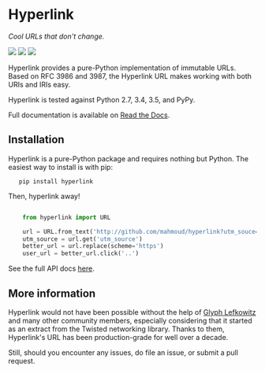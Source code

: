 # Hyperlink

*Cool URLs that don't change.*

<a href="https://hyperlink.readthedocs.io/en/latest/"><img src="https://img.shields.io/badge/docs-latest-brightgreen.svg?style=flat"></a>
<a href="https://pypi.python.org/pypi/hyperlink"><img src="https://img.shields.io/pypi/v/boltons.svg"></a>
<a href="http://calver.org"><img src="https://img.shields.io/badge/calver-YY.MINOR.MICRO-22bfda.svg"></a>

Hyperlink provides a pure-Python implementation of immutable
URLs. Based on RFC 3986 and 3987, the Hyperlink URL makes working with
both URIs and IRIs easy.

Hyperlink is tested against Python 2.7, 3.4, 3.5, and PyPy.

Full documentation is available on [Read the Docs](http://hyperlink.readthedocs.io/en/latest/).

## Installation

Hyperlink is a pure-Python package and requires nothing but
Python. The easiest way to install is with pip:

```
   pip install hyperlink
```

Then, hyperlink away!

```python

    from hyperlink import URL

    url = URL.from_text('http://github.com/mahmoud/hyperlink?utm_souce=README')
    utm_source = url.get('utm_source')
    better_url = url.replace(scheme='https')
    user_url = better_url.click('..')

```

See the full API docs [here](https://hyperlink.readthedocs.io/en/latest/).

## More information

Hyperlink would not have been possible without the help of
[Glyph Lefkowitz](https://glyph.twistedmatrix.com/) and many other
community members, especially considering that it started as an
extract from the Twisted networking library. Thanks to them,
Hyperlink's URL has been production-grade for well over a decade.

Still, should you encounter any issues, do file an issue, or submit a
pull request.

